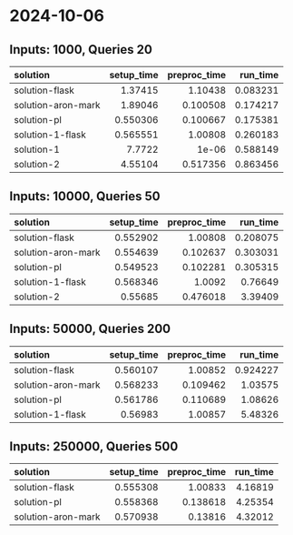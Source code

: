 # 2024-10-06

## Inputs: 1000, Queries 20

| solution           |   setup_time |   preproc_time |   run_time |
|:-------------------|-------------:|---------------:|-----------:|
| solution-flask     |     1.37415  |       1.10438  |   0.083231 |
| solution-aron-mark |     1.89046  |       0.100508 |   0.174217 |
| solution-pl        |     0.550306 |       0.100667 |   0.175381 |
| solution-1-flask   |     0.565551 |       1.00808  |   0.260183 |
| solution-1         |     7.7722   |       1e-06    |   0.588149 |
| solution-2         |     4.55104  |       0.517356 |   0.863456 |

## Inputs: 10000, Queries 50

| solution           |   setup_time |   preproc_time |   run_time |
|:-------------------|-------------:|---------------:|-----------:|
| solution-flask     |     0.552902 |       1.00808  |   0.208075 |
| solution-aron-mark |     0.554639 |       0.102637 |   0.303031 |
| solution-pl        |     0.549523 |       0.102281 |   0.305315 |
| solution-1-flask   |     0.568346 |       1.0092   |   0.76649  |
| solution-2         |     0.55685  |       0.476018 |   3.39409  |

## Inputs: 50000, Queries 200

| solution           |   setup_time |   preproc_time |   run_time |
|:-------------------|-------------:|---------------:|-----------:|
| solution-flask     |     0.560107 |       1.00852  |   0.924227 |
| solution-aron-mark |     0.568233 |       0.109462 |   1.03575  |
| solution-pl        |     0.561786 |       0.110689 |   1.08626  |
| solution-1-flask   |     0.56983  |       1.00857  |   5.48326  |

## Inputs: 250000, Queries 500

| solution           |   setup_time |   preproc_time |   run_time |
|:-------------------|-------------:|---------------:|-----------:|
| solution-flask     |     0.555308 |       1.00833  |    4.16819 |
| solution-pl        |     0.558368 |       0.138618 |    4.25354 |
| solution-aron-mark |     0.570938 |       0.13816  |    4.32012 |